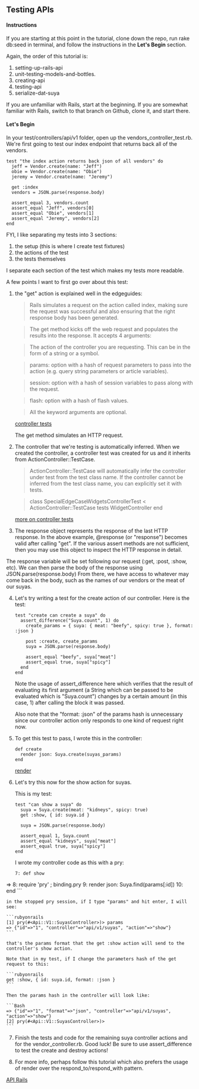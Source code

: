 ## Testing APIs

#### Instructions

If you are starting at this point in the tutorial, clone down the repo, run rake db:seed in terminal, and follow the instructions in the **Let's Begin** section.

Again, the order of this tutorial is:

1. setting-up-rails-api
2. unit-testing-models-and-bottles.
3. creating-api
4. testing-api
5. serialize-dat-suya

If you are unfamiliar with Rails, start at the beginning. If you are somewhat familiar with Rails, switch to that branch on Github, clone it, and start there.

#### Let's Begin

In your test/controllers/api/v1 folder, open up the vendors_controller_test.rb.  
We're first going to test our index endpoint that returns back all of the vendors.

```rubyonrails
test "the index action returns back json of all vendors" do
  jeff = Vendor.create(name: "Jeff")
  obie = Vendor.create(name: "Obie")
  jeremy = Vendor.create(name: "Jeremy")

  get :index
  vendors = JSON.parse(response.body)

  assert_equal 3, vendors.count
  assert_equal "Jeff", vendors[0]
  assert_equal "Obie", vendors[1]
  assert_equal "Jeremy", vendors[2]
end
```

FYI, I like separating my tests into 3 sections:

1. the setup (this is where I create test fixtures)
2. the actions of the test
3. the tests themselves

I separate each section of the test which makes my tests more readable.

A few points I want to first go over about this test:

1. the "get" action is explained well in the edgeguides:

    > Rails simulates a request on the action called index, making sure the request was successful and also ensuring that the right response body has been generated.

    > The get method kicks off the web request and populates the results into the response. It accepts 4 arguments:

    > The action of the controller you are requesting. This can be in the form of a string or a symbol.

    > params: option with a hash of request parameters to pass into the action (e.g. query string parameters or article variables).

    > session: option with a hash of session variables to pass along with the request.

    > flash: option with a hash of flash values.

    > All the keyword arguments are optional.

    [controller tests](http://edgeguides.rubyonrails.org/testing.html#functional-tests-for-your-controllers)  

    The get method simulates an HTTP request.


2. The controller that we're testing is automatically inferred. When we created the controller, a controller test was created   for us and it inherits from ActionController::TestCase.

    > ActionController::TestCase will automatically infer the controller under test from the test class name. If the controller cannot be inferred from the test class name, you can explicitly set it with tests.

    > class SpecialEdgeCaseWidgetsControllerTest < ActionController::TestCase
      tests WidgetController
    end

    [more on controller tests](http://api.rubyonrails.org/classes/ActionController/TestCase.html)

3. The response object represents the response of the last HTTP response. In the above example, @response (or "response") becomes valid after calling "get". If the various assert methods are not sufficient, then you may use this object to inspect the HTTP response in detail.

The response variable will be set following our request (:get, :post, :show, etc). We can then parse the body of the response using JSON.parse(response.body) From there, we have access to whatever may come back in the body, such as the names of our vendors or the meat of our suyas.

4. Let's try writing a test for the create action of our controller. Here is the test:

    ```rubyonrails
    test "create can create a suya" do
      assert_difference("Suya.count", 1) do
        create_params = { suya: { meat: "beefy", spicy: true }, format: :json }

        post :create, create_params
        suya = JSON.parse(response.body)

        assert_equal "beefy", suya["meat"]
        assert_equal true, suya["spicy"]
      end
    end
    ```

    Note the usage of assert_difference here which verifies that the result of evaluating its first argument (a String which can be passed to be evaluated which is "Suya.count") changes by a certain amount (in this case, 1) after calling the block it was passed.

    Also note that the "format: :json" of the params hash is unnecessary since our controller action only responds to one kind of request right now.

5. To get this test to pass, I wrote this in the controller:

    ```rubyonrails
    def create
      render json: Suya.create(suyas_params)
    end
    ```

    [render](http://apidock.com/rails/ActionController/Base/render)

6. Let's try this now for the show action for suyas.

    This is my test:

    ```rubyonrails
    test "can show a suya" do
      suya = Suya.create(meat: "kidneys", spicy: true)
      get :show, { id: suya.id }

      suya = JSON.parse(response.body)

      assert_equal 1, Suya.count
      assert_equal "kidneys", suya["meat"]
      assert_equal true, suya["spicy"]
    end
    ```

    I wrote my controller code as this with a pry:

    ```rubyonrails
    7: def show
 =>  8:   require 'pry' ; binding.pry
     9:   render json: Suya.find(params[:id])
    10: end
    ```

    in the stopped pry session, if I type "params" and hit enter, I will see:

    ```rubyonrails
    [1] pry(#<Api::V1::SuyasController>)> params
    => {"id"=>"1", "controller"=>"api/v1/suyas", "action"=>"show"}
    ```

    that's the params format that the get :show action will send to the controller's show action.

    Note that in my test, if I change the parameters hash of the get request to this:

    ```rubyonrails
    get :show, { id: suya.id, format: :json }
    ```

    Then the params hash in the controller will look like:

    ```Bash
    => {"id"=>"1", "format"=>"json", "controller"=>"api/v1/suyas", "action"=>"show"}
    [2] pry(#<Api::V1::SuyasController>)>
    ```

7. Finish the tests and code for the remaining suya controller actions and for the vendor_controller.rb. Good luck! Be sure to use assert_difference to test the create and destroy actions!

8. For more info, perhaps follow this tutorial which also prefers the usage of render over the respond_to/respond_with pattern.

[API Rails](http://commandercoriander.net/blog/2014/01/04/test-driving-a-json-api-in-rails/)
